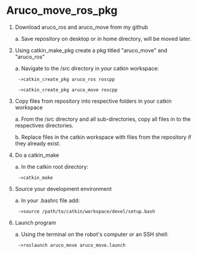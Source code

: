 # Aruco_move_ros_pkg

1. Download aruco_ros and aruco_move from my github
	
	a. Save repository on desktop or in home directory, will be moved later.

2. Using catkin_make_pkg create a pkg titled "aruco_move" and "aruco_ros"
	
	a. Navigate to the /src directory in your catkin workspace:

		->catkin_create_pkg aruco_ros roscpp

		->catkin_create_pkg aruco_move roscpp

3. Copy files from repository into respective folders in your catkin workspace
	
	a. From the /src directory and all sub-directories, copy all files in to the respectives directories.

	b. Replace files in the catkin workspace with files from the repository if they already exist.
	
4. Do a catkin_make
	
	a. In the catkin root directory:

		->catkin_make

5. Source your development environment
	
	a. In your .bashrc file add:

		->source /path/to/catkin/workspace/devel/setup.bash

6. Launch program
	
	a. Using the terminal on the robot's computer or an SSH shell:

		->roslaunch aruco_move aruco_move.launch
